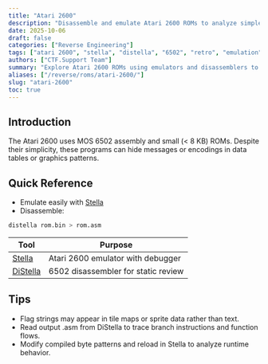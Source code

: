```yaml
---
title: "Atari 2600"
description: "Disassemble and emulate Atari 2600 ROMs to analyze simple 6502 assembly logic for hidden CTF code."
date: 2025-10-06
draft: false
categories: ["Reverse Engineering"]
tags: ["atari 2600", "stella", "distella", "6502", "retro", "emulation"]
authors: ["CTF.Support Team"]
summary: "Explore Atari 2600 ROMs using emulators and disassemblers to reveal flag logic in simple 6502 assembly code."
aliases: ["/reverse/roms/atari-2600/"]
slug: "atari-2600"
toc: true
---
```


## Introduction

The Atari 2600 uses MOS 6502 assembly and small (< 8 KB) ROMs.
Despite their simplicity, these programs can hide messages or encodings in data tables or graphics patterns.

## Quick Reference

- Emulate easily with [Stella](https://stella-emu.github.io/)
- Disassemble:

```bash
distella rom.bin > rom.asm
```

| Tool                                                | Purpose                             |
|-----------------------------------------------------|-------------------------------------|
| [Stella](https://stella-emu.github.io/)             | Atari 2600 emulator with debugger   |
| [DiStella](https://github.com/johnkharvey/distella) | 6502 disassembler for static review |

## Tips

- Flag strings may appear in tile maps or sprite data rather than text.
- Read output .asm from DiStella to trace branch instructions and function flows.
- Modify compiled byte patterns and reload in Stella to analyze runtime behavior.
